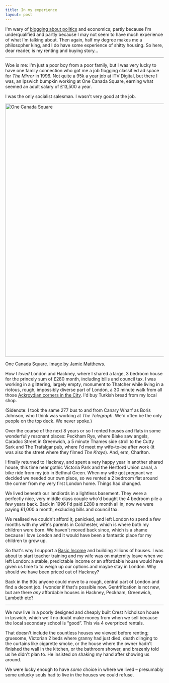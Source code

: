 ```yaml
---
title: In my experience
layout: post
---
```


I'm wary of <a href="/2014/09/matthew-parris-honest/">blogging about politics</a> and economics; partly because I'm underqualified and partly because I may not seem to have much experience of what I'm talking about. Then again, half my degree makes me a philosopher king, and I do have some experience of shitty housing. So here, dear reader, is my renting and buying story&hellip;

<hr>

Woe is me: I'm just a poor boy from a poor family, but I was very lucky to have one family connection who got me a job flogging classified ad space for <cite>The Mirror</cite> in 1996. Not quite a 95k a year job at ITV Digital, but there I was, an Ipswich bumpkin working at One Canada Square, earning what seemed an adult salary of &pound;13,500 a year.

I was the only socialist salesman. I wasn't very good at the job.

<img src="https://dl.dropboxusercontent.com/u/6144461/assets/images/one-canada-square.jpg" alt="One Canada Square" height="802" width="800">

<p class="figcaption">One Canada Square. <a href="https://www.flickr.com/photos/j4mie/5849964094/in/photolist-22Eebj-3CQYvu-o4pQRE-bVjTuq-ehV8tD-9UWAvU-egkAyV-9z3NqG-MBc54-ojDLz-cYZqe-32GGK4-8UL2qT-8UP5Zy-95ngUN-95jbZv-95ngoU-95n785-95iZUH-95n6FL-5EufmT-7L177Q-dHtAPt-95iYVr-95j2de-95j1AH-eiYbZh-aQq8UR-dEH2x-aQqtrD-gaRzfv-32MgYU-d8bE7f-32GHia-caSE7A-2TTAJB-32MdfQ-bgTUJT-6Exgyv-4XRxwx-9apzN4-ayqvYw-ayqvw1-ehEtGD-3Kzsnn-dHtBNp-h5ist-dDwnuQ-dDvRaE-4c1w5T">Image by Jamie Matthews</a>.</p>

How I _loved_ London and Hackney, where I shared a large, 3 bedroom house for the princely sum of &pound;280 month, including bills and council tax. I was working in a glittering, largely empty, monument to Thatcher while living in a riotous, rough, impossibly diverse part of London, a 30 minute walk from all those <a href="/2011/02/paternoster-row/">Ackroydian corners in the City</a>. I'd buy Turkish bread from my local shop.

(Sidenote: I took the same 277 bus to and from Canary Wharf as Boris Johnson, who I think was working at <cite>The Telegraph</cite>. We'd often be the only people on the top deck. We never spoke.)

Over the course of the next 8 years or so I rented houses and flats in some wonderfully resonant places: Peckham Rye, where Blake saw angels, Caradoc Street in Greenwich, a 5 minute Thames side stroll to the Cutty Sark and The Trafalgar pub, where I'd meet my wife&#8211;to&#8211;be after work (it was also the street where they filmed <cite>The Krays</cite>). And, erm, Charlton.

I finally returned to Hackney, and spent a very happy year in another shared house, this time near gothic Victoria Park and the Hertford Union canal, a bike ride from my job in Bethnal Green. When my wife got pregnant we decided we needed our own place, so we rented a 2 bedroom flat around the corner from my very first London home. Things had changed.

We lived beneath our landlords in a lightless basement. They were a perfectly nice, very middle class couple who'd bought the 4 bedroom pile a few years back. Back in 1996 I'd paid &pound;280 a month all in, now we were paying &pound;1,000 a month, excluding bills and council tax.

We realised we couldn't afford it, panicked, and left London to spend a few months with my wife's parents in Colchester, which is where both my children were born. We haven't moved back since, which is a shame because I love London and it would have been a fantastic place for my children to grow up.

So that's why I support a <a href="/2013/09/basic-income/">Basic Income</a> and building zillions of houses. I was about to start teacher training and my wife was on maternity leave when we left London: a stable, predictable income or an affordable house would have given us time to to weigh up our options and maybe stay in London. Why should we have been priced out of Hackney?

Back in the 90s anyone could move to a rough, central part of London and find a decent job. I wonder if that's possible now. Gentrification is not new, but are there _any_ affordable houses in Hackney, Peckham, Greenwich, Lambeth etc?

<hr>

We now live in a poorly designed and cheaply built Crest Nicholson house in Ipswich, which we'll no doubt make money from when we sell because the local secondary school is &#8220;good&#8221;. This via 4 overpriced rentals.

That doesn't include the countless houses we viewed before renting; gruesome, Victorian 2 beds where granny had just died, death clinging to the curtains like cigarette smoke, or the house where the owner hadn't finished the wall in the kitchen, or the bathroom shower, and brazenly told us he didn't plan to. He insisted on shaking my hand after showing us around.

We were lucky enough to have *some* choice in where we lived &#8211; presumably some unlucky souls had to live in the houses we could refuse.













